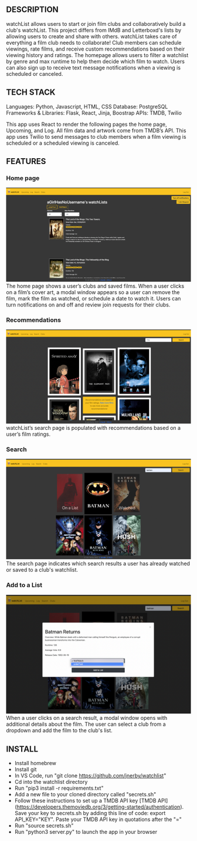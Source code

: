 ## DESCRIPTION
watchList allows users to start or join film clubs and collaboratively build a club's watchList. This project differs from IMdB and Letterboxd's lists by allowing users to create and share with others. watchList takes care of everything a film club needs to collaborate! Club members can schedule viewings, rate films, and receive custom recommendations based on their viewing history and ratings. The homepage allows users to filter a watchlist by genre and max runtime to help them decide which film to watch. Users can also sign up to receive text message notifications when a viewing is scheduled or canceled.

## TECH STACK
Languages: Python, Javascript, HTML, CSS
Database: PostgreSQL
Frameworks & Libraries: Flask, React, Jinja, Boostrap
APIs: TMDB, Twilio

This app uses React to render the following pages the home page, Upcoming, and Log. All film data and artwork come from TMDB’s API. This app uses Twilio to send messages to club members when a film viewing is scheduled or a scheduled viewing is canceled.

## FEATURES
### Home page
![Recs](/static/images/home.png)
The home page shows a user’s clubs and saved films. When a user clicks on a film’s cover art, a modal window appears so a user can remove the film, mark the film as watched, or schedule a date to watch it. Users can turn notifications on and off and review join requests for their clubs.

### Recommendations
![Recs](/static/images/recs.png)
watchList’s search page is populated with recommendations based on a user’s film ratings. 

### Search
![Search](/static/images/search.png)
The search page indicates which search results a user has already watched or saved to a club's watchlist.

### Add to a List
![Add](/static/images/search-modal.png)
When a user clicks on a search result, a modal window opens with additional details about the film. The user can select a club from a dropdown and add the film to the club's list.

## INSTALL
- Install homebrew
- Install git
- In VS Code, run "git clone https://github.com/jnerby/watchlist"
- Cd into the watchlist directory
- Run "pip3 install -r requirements.txt"
- Add a new file to your cloned directory called "secrets.sh"
- Follow these instructions to set up a TMDB API key [TMDB API] (https://developers.themoviedb.org/3/getting-started/authentication). Save your key to secrets.sh by adding this line of code: export API_KEY="KEY". Paste your TMDB API key in quotations after the "="
- Run "source secrets.sh"
- Run "python3 server.py" to launch the app in your browser
